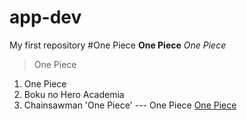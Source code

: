 # app-dev
My first repository
#One Piece
**One Piece**
*One Piece*
> One Piece
1. One Piece
2. Boku no Hero Academia
3. Chainsawman
'One Piece'
--- One Piece
[One Piece](https://one-piece.com/)
